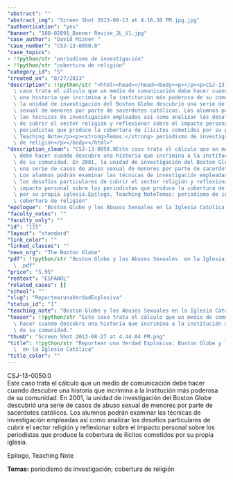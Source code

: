 ```yaml
---
"abstract": ""
"abstract_img": "Screen Shot 2013-09-13 at 4.16.30 PM.jpg.jpg"
"authentication": "yes"
"banner": "180-02091_Banner Revise_JL_V1.jpg"
"case_author": "David Mizner "
"case_number": "CSJ-13-0050.0"
"case_topics":
- !!python/str "periodismo de investigación"
- !!python/str "cobertura de religión"
"category_id": "5"
"created_on": "8/27/2013"
"description": !!python/str "<html><head></head><body><p></p><p>CSJ-13-0050.0<br/>Este\
  \ caso trata el cálculo que un medio de comunicación debe hacer cuando descubre\
  \ una historia que incrimina a la institución más poderosa de su comunidad. En 2001,\
  \ la unidad de investigación del Boston Globe descubrió una serie de casos de abuso\
  \ sexual de menores por parte de sacerdotes católicos. Los alumnos podrán examinar\
  \ las técnicas de investigación empleadas así como analizar los desafíos particulares\
  \ de cubrir el sector religión y reflexionar sobre el impacto personal sobre los\
  \ periodistas que produce la cobertura de ilícitos cometidos por su propia iglesia.</p><p>Epílogo,\
  \ Teaching Note</p><p><strong>Temas:</strong> periodismo de investigación; cobertura\
  \ de religión</p></body></html>"
"description_clean": "CSJ-13-0050.0Este caso trata el cálculo que un medio de comunicación\
  \ debe hacer cuando descubre una historia que incrimina a la institución más poderosa\
  \ de su comunidad. En 2001, la unidad de investigación del Boston Globe descubrió\
  \ una serie de casos de abuso sexual de menores por parte de sacerdotes católicos.\
  \ Los alumnos podrán examinar las técnicas de investigación empleadas así como analizar\
  \ los desafíos particulares de cubrir el sector religión y reflexionar sobre el\
  \ impacto personal sobre los periodistas que produce la cobertura de ilícitos cometidos\
  \ por su propia iglesia.Epílogo, Teaching NoteTemas: periodismo de investigación;\
  \ cobertura de religión"
"epologue": "Boston Globe y los Abusos Sexuales en la Iglesia Catolica Epilogue.pdf"
"faculty_notes": ""
"faculty_only": ""
"id": "115"
"layout": "standard"
"link_color": ""
"linked_classes": ""
"news_org": "The Boston Globe"
"pdf": !!python/str "Boston Globe y los Abusos Sexuales  en la Iglesia Católica_wm\
  \ .pdf"
"price": "5.95"
"redtext": "ESPANOL"
"related_cases": []
"school": ""
"slug": "ReportearunaVerdadExplosiva"
"status_id": "1"
"teaching_note": "Boston Globe y los Abusos Sexuales en la Iglesia Catolica TN.pdf"
"teaser": !!python/str "Este caso trata el cálculo que un medio de comunicación debe\
  \ hacer cuando descubre una historia que incrimina a la institución más poderosa\
  \ de su comunidad."
"thumb": "Screen Shot 2013-08-27 at 4.44.04 PM.png"
"title": !!python/str "Reportear una Verdad Explosiva: Boston Globe y los Abusos Sexuales\
  \  en la Iglesia Católica"
"title_color": ""
---
```

<html><head></head><body><p></p><p>CSJ-13-0050.0<br/>Este caso trata el cálculo que un medio de comunicación debe hacer cuando descubre una historia que incrimina a la institución más poderosa de su comunidad. En 2001, la unidad de investigación del Boston Globe descubrió una serie de casos de abuso sexual de menores por parte de sacerdotes católicos. Los alumnos podrán examinar las técnicas de investigación empleadas así como analizar los desafíos particulares de cubrir el sector religión y reflexionar sobre el impacto personal sobre los periodistas que produce la cobertura de ilícitos cometidos por su propia iglesia.</p><p>Epílogo, Teaching Note</p><p><strong>Temas:</strong> periodismo de investigación; cobertura de religión</p></body></html>
